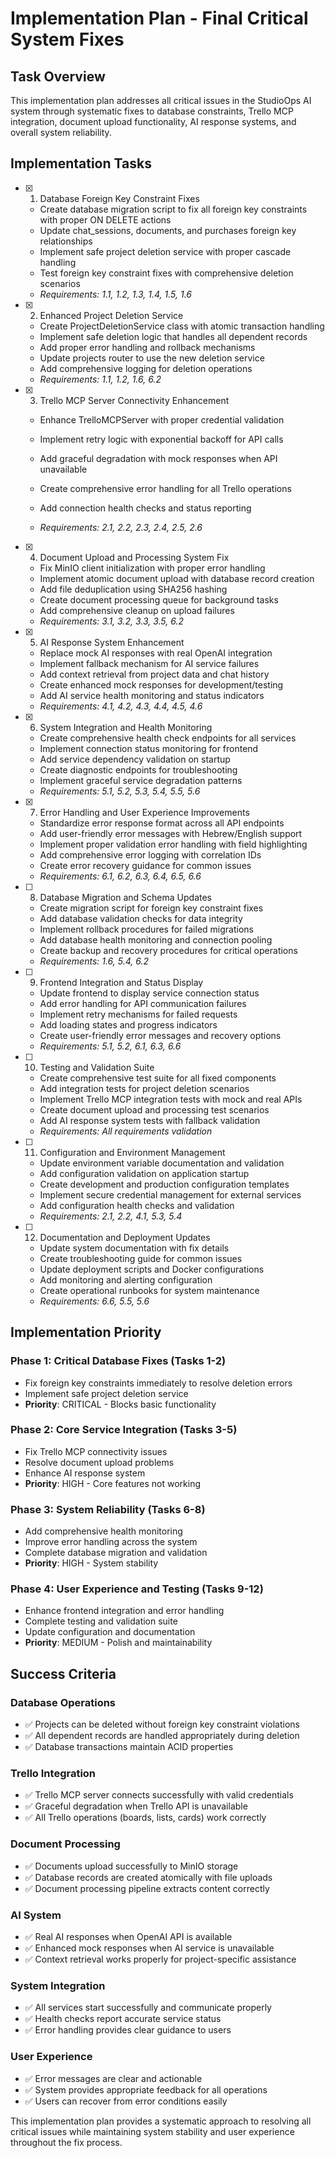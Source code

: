 # Implementation Plan - Final Critical System Fixes

## Task Overview

This implementation plan addresses all critical issues in the StudioOps AI system through systematic fixes to database constraints, Trello MCP integration, document upload functionality, AI response systems, and overall system reliability.

## Implementation Tasks

- [x] 1. Database Foreign Key Constraint Fixes






  - Create database migration script to fix all foreign key constraints with proper ON DELETE actions
  - Update chat_sessions, documents, and purchases foreign key relationships
  - Implement safe project deletion service with proper cascade handling
  - Test foreign key constraint fixes with comprehensive deletion scenarios
  - _Requirements: 1.1, 1.2, 1.3, 1.4, 1.5, 1.6_

- [x] 2. Enhanced Project Deletion Service







  - Create ProjectDeletionService class with atomic transaction handling
  - Implement safe deletion logic that handles all dependent records
  - Add proper error handling and rollback mechanisms
  - Update projects router to use the new deletion service
  - Add comprehensive logging for deletion operations
  - _Requirements: 1.1, 1.2, 1.6, 6.2_

- [x] 3. Trello MCP Server Connectivity Enhancement










  - Enhance TrelloMCPServer with proper credential validation
  - Implement retry logic with exponential backoff for API calls
  - Add graceful degradation with mock responses when API unavailable
  
  - Create comprehensive error handling for all Trello operations
  - Add connection health checks and status reporting
  - _Requirements: 2.1, 2.2, 2.3, 2.4, 2.5, 2.6_

- [x] 4. Document Upload and Processing System Fix

















  - Fix MinIO client initialization with proper error handling
  - Implement atomic document upload with database record creation
  - Add file deduplication using SHA256 hashing
  - Create document processing queue for background tasks
  - Add comprehensive cleanup on upload failures
  - _Requirements: 3.1, 3.2, 3.3, 3.5, 6.2_

- [x] 5. AI Response System Enhancement





  - Replace mock AI responses with real OpenAI integration
  - Implement fallback mechanism for AI service failures
  - Add context retrieval from project data and chat history
  - Create enhanced mock responses for development/testing
  - Add AI service health monitoring and status indicators
  - _Requirements: 4.1, 4.2, 4.3, 4.4, 4.5, 4.6_



- [x] 6. System Integration and Health Monitoring



  - Create comprehensive health check endpoints for all services
  - Implement connection status monitoring for frontend
  - Add service dependency validation on startup
  - Create diagnostic endpoints for troubleshooting
  - Implement graceful service degradation patterns
  - _Requirements: 5.1, 5.2, 5.3, 5.4, 5.5, 5.6_

- [x] 7. Error Handling and User Experience Improvements





  - Standardize error response format across all API endpoints
  - Add user-friendly error messages with Hebrew/English support
  - Implement proper validation error handling with field highlighting
  - Add comprehensive error logging with correlation IDs
  - Create error recovery guidance for common issues
  - _Requirements: 6.1, 6.2, 6.3, 6.4, 6.5, 6.6_

- [ ] 8. Database Migration and Schema Updates




  - Create migration script for foreign key constraint fixes
  - Add database validation checks for data integrity
  - Implement rollback procedures for failed migrations
  - Add database health monitoring and connection pooling
  - Create backup and recovery procedures for critical operations
  - _Requirements: 1.6, 5.4, 6.2_

- [ ] 9. Frontend Integration and Status Display
  - Update frontend to display service connection status
  - Add error handling for API communication failures
  - Implement retry mechanisms for failed requests
  - Add loading states and progress indicators
  - Create user-friendly error messages and recovery options
  - _Requirements: 5.1, 5.2, 6.1, 6.3, 6.6_

- [ ] 10. Testing and Validation Suite
  - Create comprehensive test suite for all fixed components
  - Add integration tests for project deletion scenarios
  - Implement Trello MCP integration tests with mock and real APIs
  - Create document upload and processing test scenarios
  - Add AI response system tests with fallback validation
  - _Requirements: All requirements validation_

- [ ] 11. Configuration and Environment Management
  - Update environment variable documentation and validation
  - Add configuration validation on application startup
  - Create development and production configuration templates
  - Implement secure credential management for external services
  - Add configuration health checks and validation
  - _Requirements: 2.1, 2.2, 4.1, 5.3, 5.4_

- [ ] 12. Documentation and Deployment Updates
  - Update system documentation with fix details
  - Create troubleshooting guide for common issues
  - Update deployment scripts and Docker configurations
  - Add monitoring and alerting configuration
  - Create operational runbooks for system maintenance
  - _Requirements: 6.6, 5.5, 5.6_

## Implementation Priority

### Phase 1: Critical Database Fixes (Tasks 1-2)
- Fix foreign key constraints immediately to resolve deletion errors
- Implement safe project deletion service
- **Priority**: CRITICAL - Blocks basic functionality

### Phase 2: Core Service Integration (Tasks 3-5)
- Fix Trello MCP connectivity issues
- Resolve document upload problems
- Enhance AI response system
- **Priority**: HIGH - Core features not working

### Phase 3: System Reliability (Tasks 6-8)
- Add comprehensive health monitoring
- Improve error handling across the system
- Complete database migration and validation
- **Priority**: HIGH - System stability

### Phase 4: User Experience and Testing (Tasks 9-12)
- Enhance frontend integration and error handling
- Complete testing and validation suite
- Update configuration and documentation
- **Priority**: MEDIUM - Polish and maintainability

## Success Criteria

### Database Operations
- ✅ Projects can be deleted without foreign key constraint violations
- ✅ All dependent records are handled appropriately during deletion
- ✅ Database transactions maintain ACID properties

### Trello Integration
- ✅ Trello MCP server connects successfully with valid credentials
- ✅ Graceful degradation when Trello API is unavailable
- ✅ All Trello operations (boards, lists, cards) work correctly

### Document Processing
- ✅ Documents upload successfully to MinIO storage
- ✅ Database records are created atomically with file uploads
- ✅ Document processing pipeline extracts content correctly

### AI System
- ✅ Real AI responses when OpenAI API is available
- ✅ Enhanced mock responses when AI service is unavailable
- ✅ Context retrieval works properly for project-specific assistance

### System Integration
- ✅ All services start successfully and communicate properly
- ✅ Health checks report accurate service status
- ✅ Error handling provides clear guidance to users

### User Experience
- ✅ Error messages are clear and actionable
- ✅ System provides appropriate feedback for all operations
- ✅ Users can recover from error conditions easily

This implementation plan provides a systematic approach to resolving all critical issues while maintaining system stability and user experience throughout the fix process.